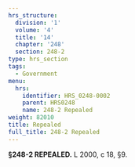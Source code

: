 ```yaml
---
hrs_structure:
  division: '1'
  volume: '4'
  title: '14'
  chapter: '248'
  section: 248-2
type: hrs_section
tags:
  - Government
menu:
  hrs:
    identifier: HRS_0248-0002
    parent: HRS0248
    name: 248-2 Repealed
weight: 82010
title: Repealed
full_title: 248-2 Repealed
---
```

**§248-2 REPEALED.** L 2000, c 18, §9.